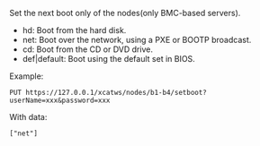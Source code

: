 Set the next boot only of the nodes(only BMC-based servers).   
  


  * hd: Boot from the hard disk. 
  * net: Boot over the network, using a PXE or BOOTP broadcast. 
  * cd: Boot from the CD or DVD drive. 
  * def|default: Boot using the default set in BIOS. 

  
Example:  

    
    PUT https://127.0.0.1/xcatws/nodes/b1-b4/setboot?userName=xxx&password=xxx

  


With data:  

    
    ["net"]

  

